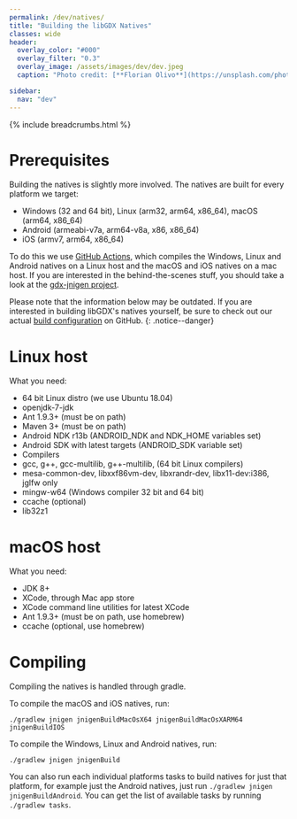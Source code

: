 ```yaml
---
permalink: /dev/natives/
title: "Building the libGDX Natives"
classes: wide
header:
  overlay_color: "#000"
  overlay_filter: "0.3"
  overlay_image: /assets/images/dev/dev.jpeg
  caption: "Photo credit: [**Florian Olivo**](https://unsplash.com/photos/Ek9Znm8lQ1U)"

sidebar:
  nav: "dev"
---
```


{% include breadcrumbs.html %}

# Prerequisites
Building the natives is slightly more involved. The natives are built for every platform we target:

- Windows (32 and 64 bit), Linux (arm32, arm64, x86_64), macOS (arm64, x86_64)
- Android (armeabi-v7a, arm64-v8a, x86, x86_64)
- iOS (armv7, arm64, x86_64)

To do this we use [GitHub Actions](https://github.com/libgdx/libgdx/actions), which compiles the Windows, Linux and Android natives on a Linux host and the macOS and iOS natives on a mac host. If you are interested in the behind-the-scenes stuff, you should take a look at the [gdx-jnigen project](https://github.com/libgdx/gdx-jnigen).

Please note that the information below may be outdated. If you are interested in building libGDX's natives yourself, be sure to check out our actual [build configuration](https://github.com/libgdx/libgdx/blob/master/.github/workflows/build-publish.yml) on GitHub.
{: .notice--danger}

# Linux host
What you need:

- 64 bit Linux distro (we use Ubuntu 18.04)
- openjdk-7-jdk
- Ant 1.9.3+ (must be on path)
- Maven 3+ (must be on path)
- Android NDK r13b (ANDROID_NDK and NDK_HOME variables set)
- Android SDK with latest targets (ANDROID_SDK variable set)
- Compilers
- gcc, g++, gcc-multilib, g++-multilib, (64 bit Linux compilers)
- mesa-common-dev, libxxf86vm-dev, libxrandr-dev, libx11-dev:i386, jglfw only
- mingw-w64 (Windows compiler 32 bit and 64 bit)
- ccache (optional)
- lib32z1

# macOS host
What you need:

- JDK 8+
- XCode, through Mac app store
- XCode command line utilities for latest XCode
- Ant 1.9.3+ (must be on path, use homebrew)
- ccache (optional, use homebrew)

# Compiling
Compiling the natives is handled through gradle.

To compile the macOS and iOS natives, run:

```
./gradlew jnigen jnigenBuildMacOsX64 jnigenBuildMacOsXARM64 jnigenBuildIOS
```

To compile the Windows, Linux and Android natives, run:

```
./gradlew jnigen jnigenBuild
```

You can also run each individual platforms tasks to build natives for just that platform, for example just the Android natives, just run `./gradlew jnigen jnigenBuildAndroid`. You can get the list of available tasks by running `./gradlew tasks`.
